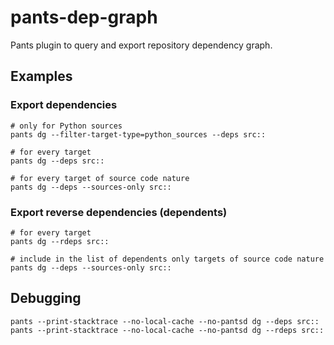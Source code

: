 # pants-dep-graph

Pants plugin to query and export repository dependency graph. 

## Examples

### Export dependencies 

```
# only for Python sources
pants dg --filter-target-type=python_sources --deps src::

# for every target
pants dg --deps src::

# for every target of source code nature
pants dg --deps --sources-only src::
```

### Export reverse dependencies (dependents)

```
# for every target
pants dg --rdeps src::

# include in the list of dependents only targets of source code nature
pants dg --deps --sources-only src::
```

## Debugging

```
pants --print-stacktrace --no-local-cache --no-pantsd dg --deps src::
pants --print-stacktrace --no-local-cache --no-pantsd dg --rdeps src::
```
